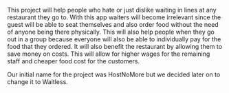 This project will help people who hate or just dislike waiting in lines at any restaurant they go to. With this app waiters will become irrelevant since the guest will be able to seat themselves and also order food without the need of anyone being there physically. This will also help people when they go out in a group because everyone will also be able to individually pay for the food that they ordered. It will also benefit the restaurant by allowing them to save money on costs. This will allow for higher wages for the remaining staff and cheaper food cost for the customers.

Our initial name for the project was HostNoMore but we decided later on to change it to Waitless.

